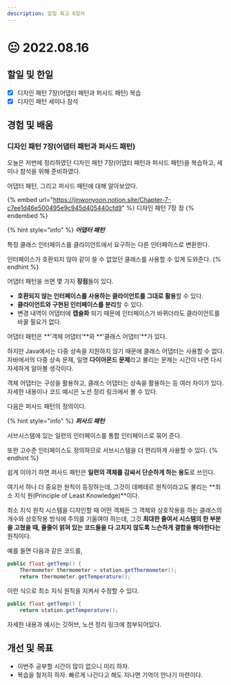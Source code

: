 ```yaml
---
description: 일일 회고 6일차
---
```


# 😐 2022.08.16

## 할일 및 한일

* [x] 디자인 패턴 7장(어댑터 패턴과 퍼사드 패턴) 복습
* [x] 디자인 패턴 세미나 참석

## 경험 및 배움

### 디자인 패턴 7장(어댑터 패턴과 퍼사드 패턴)

오늘은 저번에 정리하였던 디자인 패턴 7장(어댑터 패턴과 퍼사드 패턴)을 복습하고, 세미나 참석을 위해 준비하였다.

어댑터 패턴, 그리고 퍼사드 패턴에 대해 알아보았다.

{% embed url="https://jinwonyoon.notion.site/Chapter-7-c7ee1d46e500495e9c945d405440cfd9" %}
디자인 패턴 7장 정
{% endembed %}

{% hint style="info" %}
_**어댑터 패턴**_

특정 클래스 인터페이스를 클라이언트에서 요구하는 다른 인터페이스로 변환한다.

인터페이스가 호환되지 않아 같이 쓸 수 없었던 클래스를 사용할 수 있게 도와준다.
{% endhint %}

어댑터 패턴을 쓰면 몇 가지 **장점**들이 있다.

* **호환되지 않는 인터페이스를 사용하는 클라이언트를 그대로 활용**할 수 있다.
* **클라이언트와 구현된 인터페이스를 분리**할 수 있다.
* 변경 내역이 어댑터에 **캡슐화** 되기 때문에 인터페이스가 바뀌더라도 클라이언트를 바꿀 필요가 없다.

어댑터 패턴은 **'객체 어댑터'**와 **'클래스 어댑터'**가 있다.

하지만 Java에서는 다중 상속을 지원하지 않기 때문에 클래스 어댑터는 사용할 수 없다. 자바에서의 다중 상속 문제, 일명 **다이아몬드 문제**라고 불리는 문제는 시간이 나면 다시 자세하게 알아볼 생각이다.

객체 어댑터는 구성을 활용하고, 클래스 어댑터는 상속을 활용하는 등 여러 차이가 있다. 자세한 내용이나 코드 예시은 노션 정리 링크에서 볼 수 있다.

다음은 퍼사드 패턴의 정의이다.

{% hint style="info" %}
_**퍼사드 패턴**_

서브시스템에 있는 일련의 인터페이스를 통합 인터페이스로 묶어 준다.

또한 고수준 인터페이스도 정의하므로 서브시스템을 더 편리하게 사용할 수 있다.
{% endhint %}

쉽게 이야기 하면 퍼사드 패턴은 **일련의 객체를 감싸서 단순하게 하는 용도**로 쓰인다.

여기서 하나 더 중요한 원칙이 등장하는데, 그것이 데메테르 원칙이라고도 불리는 **최소 지식 원(Principle of Least Knowledge)**이다.

최소 지식 원칙 시스템을 디자인할 때 어떤 객체든 그 객체와 상호작용을 하는 클래스의 개수와 상호작용 방식에 주의를 기울여야 하는데, 그것 **최대한 줄여서 시스템의 한 부분을 고쳤을 때, 줄줄이 얽혀 있는 코드들을 다 고치지 않도록 느슨하게 결합을 해야한다는** 원칙이다.

예를 들면 다음과 같은 코드를,

```java
public float getTemp() {
    Thermometer thermometer = station.getThermometer();
    return thermometer.getTemperature();
```

이런 식으로 최소 지식 원칙을 지켜서 수정할 수 있다.

```java
public float getTemp() {
    return station.getTemperature();
```

자세한 내용과 예시는 깃허브, 노션 정리 링크에 첨부되어있다.

## 개선 및 목표

* 이번주 공부할 시간이 많이 없으니 미리 하자.
* 복습을 철저히 하자. 빠르게 나간다고 해도 지나면 기억이 안나기 마련이다.
